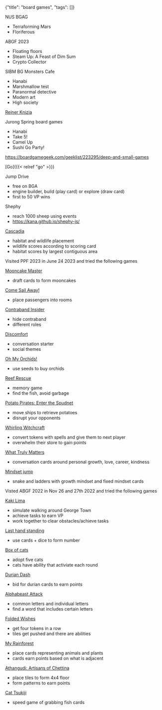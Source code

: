 {"title": "board games", "tags": []}

NUS BGAG
* Terraforming Mars
* Floriferous

ABGF 2023
* Floating floors
* Steam Up: A Feast of Dim Sum
* Crypto Collector

SIBM BG Monsters Cafe
* Hanabi
* Marshmallow test
* Paranormal detective
* Modern art
* High society

[Reiner Knizia](https://boardgamegeek.com/boardgamedesigner/2/reiner-knizia)

Jurong Spring board games
* Hanabi
* Take 5!
* Camel Up
* Sushi Go Party!

https://boardgamegeek.com/geeklist/223295/deep-and-small-games

[Go]({{< relref "go" >}})

Jump Drive
* free on BGA
* engine builder, build (play card) or explore (draw card)
* first to 50 VP wins

Shephy
* reach 1000 sheep using events
* https://kana.github.io/shephy-js/

[Cascadia](https://cascadiagame.github.io/)
* habitat and wildlife placement
* wildlife scores according to scoring card
* habitat scores by largest contiguous area

Visited PPF 2023 in June 24 2023 and tried the following games

[Mooncake Master](https://boardgamegeek.com/boardgame/286656/mooncake-master)
* draft cards to form mooncakes

[Come Sail Away!](https://boardgamegeek.com/boardgame/386405/come-sail-away)
* place passengers into rooms

[Contraband Insider](https://boardgamegeek.com/boardgame/332703/contraband-insider)
* hide contraband
* different roles

[Discomfort](https://www.kickstarter.com/projects/prataparty/discomfort/description)
* conversation starter
* social themes

[Oh My Orchids!](https://boardgamegeek.com/boardgame/378556/oh-my-orchids)
* use seeds to buy orchids

[Reef Rescue](https://boardgamegeek.com/boardgame/286666/reef-rescue)
* memory game
* find the fish, avoid garbage

[Potato Pirates: Enter the Spudnet](https://boardgamegeek.com/boardgame/297139/potato-pirates-enter-spudnet)
* move ships to retrieve potatoes
* disrupt your opponents

[Whirling Witchcraft](https://boardgamegeek.com/boardgame/335275/whirling-witchcraft)
* convert tokens with spells and give them to next player
* overwhelm their store to gain points

[What Truly Matters](https://www.happinessinitiative.sg/product/wtm/)
* conversation cards around personal growth, love, career, kindness

[Mindset jump](https://www.happinessinitiative.sg/mindset-jump/)
* snake and ladders with growth mindset and fixed mindset cards

Visted ABGF 2022 in Nov 26 and 27th 2022 and tried the following games

[Kaki Lima](https://boardgamegeek.com/boardgame/278886/kaki-lima)
* simulate walking around George Town
* achieve tasks to earn VP
* work together to clear obstacles/achieve tasks

[Last hand standing](https://boardgamegeek.com/boardgame/234124/last-hand-standing)
* use cards + dice to form number

[Box of cats](https://wizardsoflearning.com/product/box-of-cats/)
* adopt five cats
* cats have ability that activiate each round

[Durian Dash](https://boardgamegeek.com/boardgame/340396/durian-dash)
* bid for durian cards to earn points

[Alphabeast Attack](https://boardgamegeek.com/boardgame/367846/alphabeasts-attack)
* common letters and individual letters
* find a word that includes certain letters

[Folded Wishes](https://boardgamegeek.com/boardgame/275349/folded-wishes)
* get four tokens in a row
* tiles get pushed and there are abilities

[My Rainforest](https://speckystudio.com/product/my-rainforest/)
* place cards representing animals and plants
* cards earn points based on what is adjacent

[Athangudi: Artisans of Chettina](https://boardgamegeek.com/boardgame/367603/athangudi-artisans-chettinad)
* place tiles to form 4x4 floor
* form patterns to earn points

[Cat Tsukiji](https://boardgamegeek.com/boardgame/328536/fish-katz)
* speed game of grabbing fish cards

